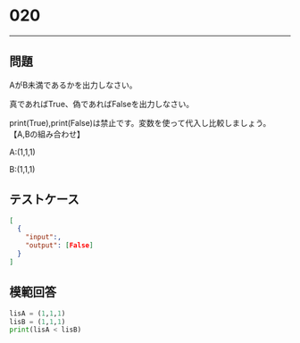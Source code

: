 
# 020

---

## 問題

AがB未満であるかを出力しなさい。

真であればTrue、偽であればFalseを出力しなさい。

print(True),print(False)は禁止です。変数を使って代入し比較しましょう。
【A,Bの組み合わせ】

A:(1,1,1)

B:(1,1,1)

## テストケース


```json
[
  {
    "input":,
    "output": [False]
  }
]
```

## 模範回答

```python
lisA = (1,1,1)
lisB = (1,1,1)
print(lisA < lisB)
```
